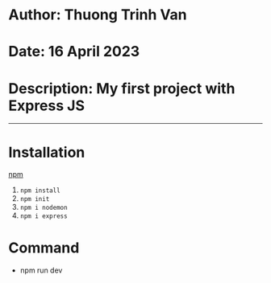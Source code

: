 # Author: Thuong Trinh Van
# Date: 16 April 2023
# Description: My first project with Express JS
-----
# Installation
[npm](https://www.npmjs.com/)
1. `npm install`
2. `npm init`
3. `npm i nodemon`
4. `npm i express`

# Command
- npm run dev
